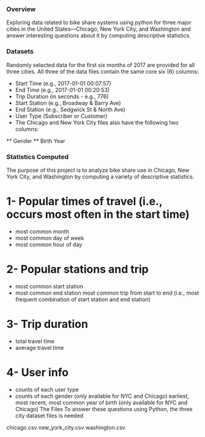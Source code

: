 ### Overview
Exploring data related to bike share systems using python for three major cities in the United States—Chicago, New York City, and Washington and answer interesting questions about it by computing descriptive statistics.

### Datasets
Randomly selected data for the first six months of 2017 are provided for all three cities. All three of the data files contain the same core six (6) columns:

* Start Time (e.g., 2017-01-01 00:07:57)
* End Time (e.g., 2017-01-01 00:20:53)
* Trip Duration (in seconds - e.g., 776)
* Start Station (e.g., Broadway & Barry Ave)
* End Station (e.g., Sedgwick St & North Ave)
* User Type (Subscriber or Customer)
* The Chicago and New York City files also have the following two columns:

** Gender
** Birth Year

### Statistics Computed
The purpose of this project is to analyze bike share use in Chicago, New York City, and Washington by computing a variety of descriptive statistics.

# 1- Popular times of travel (i.e., occurs most often in the start time)
* most common month
* most common day of week
* most common hour of day
# 2- Popular stations and trip
* most common start station
* most common end station
most common trip from start to end (i.e., most frequent combination of start station and end station)
# 3- Trip duration
* total travel time
* average travel time
# 4- User info
* counts of each user type
* counts of each gender (only available for NYC and Chicago)
earliest, most recent, most common year of birth (only available for NYC and Chicago)
The Files
To answer these questions using Python, the three city dataset files is needed

chicago.csv
new_york_city.csv
washington.csv
